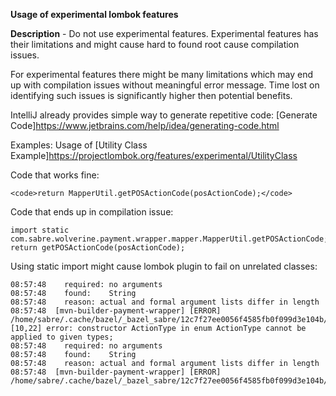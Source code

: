 **Usage of experimental lombok features**

**Description** - Do not use experimental features. Experimental features has their limitations and might cause hard to found root cause compilation issues.

For experimental features there might be many limitations which may end up with compilation issues without meaningful error message.
Time lost on identifying such issues is significantly higher then potential benefits.

IntelliJ already provides simple way to generate repetitive code: [Generate Code]https://www.jetbrains.com/help/idea/generating-code.html

Examples:
Usage of [Utility Class Example]https://projectlombok.org/features/experimental/UtilityClass

Code that works fine:
  
  ``` <code>return MapperUtil.getPOSActionCode(posActionCode);</code> ```

Code that ends up in compilation issue:<br>
  ```
  import static com.sabre.wolverine.payment.wrapper.mapper.MapperUtil.getPOSActionCode;
  return getPOSActionCode(posActionCode);
  ```

Using static import might cause lombok plugin to fail on unrelated classes:

```
08:57:48    required: no arguments
08:57:48    found:    String
08:57:48    reason: actual and formal argument lists differ in length
08:57:48  [mvn-builder-payment-wrapper] [ERROR] /home/sabre/.cache/bazel/_bazel_sabre/12c7f27ee0056f4585fb0f099d3e104b/execroot/sabre2/wolverine/order/payment_wrapper/service/src/main/java/com/sabre/wolverine/payment/wrapper/utils/ActionType.java:[10,22] error: constructor ActionType in enum ActionType cannot be applied to given types;
08:57:48    required: no arguments
08:57:48    found:    String
08:57:48    reason: actual and formal argument lists differ in length
08:57:48  [mvn-builder-payment-wrapper] [ERROR] /home/sabre/.cache/bazel/_bazel_sabre/12c7f27ee0056f4585fb0f099d3e104b/execroot/sabre
```
